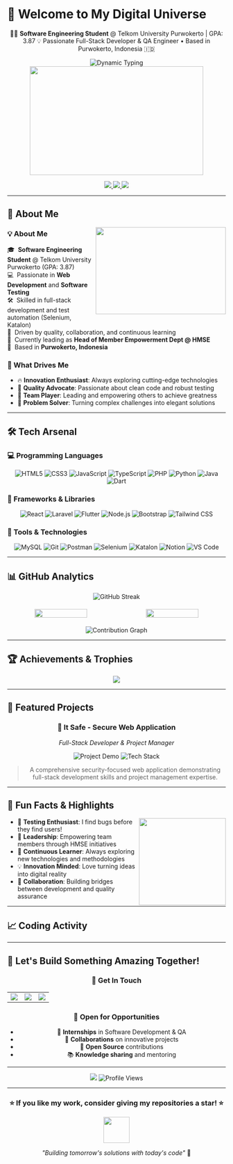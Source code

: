 # 🌟 Welcome to My Digital Universe

<!-- ✨ Quick Bio (Moved ABOVE the banner) -->
<p align="center">
  👩‍💻 <strong>Software Engineering Student</strong> @ Telkom University Purwokerto | GPA: 3.87  
  💡 Passionate Full-Stack Developer & QA Engineer • Based in Purwokerto, Indonesia 🇮🇩  
</p>

<!-- Banner Animation -->
<div align="center">

  <img src="https://readme-typing-svg.herokuapp.com?font=JetBrains+Mono&size=28&duration=3000&pause=800&color=00D8FF&center=true&vCenter=true&multiline=true&width=900&height=100&lines=👋+Hey+there!+I'm+Zivana+Afra+Yulianto;💻+Full-Stack+Developer+%7C+QA+Enthusiast" alt="Dynamic Typing" />

  <!-- Animated GIF -->
  <img src="https://media.giphy.com/media/L1R1tvI9svkIWwpVYr/giphy.gif" width="400" height="250" />

  <!-- Social Media Buttons -->
  <p>
    <a href="https://www.linkedin.com/in/zivana-a-222b22247">
      <img src="https://img.shields.io/badge/LinkedIn-0077B5?style=for-the-badge&logo=linkedin&logoColor=white&labelColor=0077B5" />
    </a>
    <a href="mailto:afrazivana5@gmail.com">
      <img src="https://img.shields.io/badge/Gmail-D14836?style=for-the-badge&logo=gmail&logoColor=white&labelColor=D14836" />
    </a>
    <a href="https://github.com/zivanaa">
      <img src="https://img.shields.io/badge/GitHub-100000?style=for-the-badge&logo=github&logoColor=white&labelColor=181717" />
    </a>
  </p>

</div>


---

## 🎯 About Me

<img align="right" src="https://media.giphy.com/media/SWoSkN6DxTszqIKEqv/giphy.gif" width="300" height="200" />

### 💡 About Me

🎓 &nbsp;**Software Engineering Student** @ Telkom University Purwokerto (GPA: 3.87)  
💻 &nbsp;Passionate in **Web Development** and **Software Testing**  
🛠 &nbsp;Skilled in full-stack development and test automation (Selenium, Katalon)  
🎯 &nbsp;Driven by quality, collaboration, and continuous learning  
👥 &nbsp;Currently leading as **Head of Member Empowerment Dept @ HMSE**  
📍 &nbsp;Based in **Purwokerto, Indonesia**

### 🌟 What Drives Me
- 🔥 **Innovation Enthusiast**: Always exploring cutting-edge technologies
- 🎯 **Quality Advocate**: Passionate about clean code and robust testing
- 👥 **Team Player**: Leading and empowering others to achieve greatness
- 🚀 **Problem Solver**: Turning complex challenges into elegant solutions

---

## 🛠️ Tech Arsenal

### 💻 Programming Languages
<div align="center">
  
![HTML5](https://img.shields.io/badge/HTML5-E34F26?style=for-the-badge&logo=html5&logoColor=white)
![CSS3](https://img.shields.io/badge/CSS3-1572B6?style=for-the-badge&logo=css3&logoColor=white)
![JavaScript](https://img.shields.io/badge/JavaScript-F7DF1E?style=for-the-badge&logo=javascript&logoColor=black)
![TypeScript](https://img.shields.io/badge/TypeScript-007ACC?style=for-the-badge&logo=typescript&logoColor=white)
![PHP](https://img.shields.io/badge/PHP-777BB4?style=for-the-badge&logo=php&logoColor=white)
![Python](https://img.shields.io/badge/Python-3776AB?style=for-the-badge&logo=python&logoColor=white)
![Java](https://img.shields.io/badge/Java-ED8B00?style=for-the-badge&logo=openjdk&logoColor=white)
![Dart](https://img.shields.io/badge/Dart-0175C2?style=for-the-badge&logo=dart&logoColor=white)

</div>

### 🚀 Frameworks & Libraries
<div align="center">
  
![React](https://img.shields.io/badge/React-20232A?style=for-the-badge&logo=react&logoColor=61DAFB)
![Laravel](https://img.shields.io/badge/Laravel-FF2D20?style=for-the-badge&logo=laravel&logoColor=white)
![Flutter](https://img.shields.io/badge/Flutter-02569B?style=for-the-badge&logo=flutter&logoColor=white)
![Node.js](https://img.shields.io/badge/Node.js-43853D?style=for-the-badge&logo=node.js&logoColor=white)
![Bootstrap](https://img.shields.io/badge/Bootstrap-563D7C?style=for-the-badge&logo=bootstrap&logoColor=white)
![Tailwind CSS](https://img.shields.io/badge/Tailwind_CSS-38B2AC?style=for-the-badge&logo=tailwind-css&logoColor=white)

</div>

### 🔧 Tools & Technologies
<div align="center">
  
![MySQL](https://img.shields.io/badge/MySQL-00000F?style=for-the-badge&logo=mysql&logoColor=white)
![Git](https://img.shields.io/badge/GIT-E44C30?style=for-the-badge&logo=git&logoColor=white)
![Postman](https://img.shields.io/badge/Postman-FF6C37?style=for-the-badge&logo=postman&logoColor=white)
![Selenium](https://img.shields.io/badge/Selenium-43B02A?style=for-the-badge&logo=selenium&logoColor=white)
![Katalon](https://img.shields.io/badge/Katalon_Studio-00C3F7?style=for-the-badge&logo=katalon&logoColor=white)
![Notion](https://img.shields.io/badge/Notion-000000?style=for-the-badge&logo=notion&logoColor=white)
![VS Code](https://img.shields.io/badge/VS_Code-0078D4?style=for-the-badge&logo=visual%20studio%20code&logoColor=white)

</div>

---

## 📊 GitHub Analytics

<div align="center">

<!-- GitHub Streak Stats -->
<img src="https://github-readme-streak-stats.herokuapp.com?user=zivanaa&theme=tokyonight&hide_border=true&background=0D1117&stroke=58A6FF&ring=58A6FF&fire=FF6B6B&currStreakLabel=58A6FF" alt="GitHub Streak" />

<!-- Stats Cards -->
<div style="display: flex; justify-content: center; gap: 10px; margin: 20px 0;">
  <img src="https://github-readme-stats.vercel.app/api?username=zivanaa&show_icons=true&theme=tokyonight&hide_border=true&bg_color=0D1117&title_color=58A6FF&text_color=C9D1D9&icon_color=58A6FF" width="49%" />
  <img src="https://github-readme-stats.vercel.app/api/top-langs/?username=zivanaa&layout=compact&theme=tokyonight&hide_border=true&bg_color=0D1117&title_color=58A6FF&text_color=C9D1D9" width="49%" />
</div>

<!-- Activity Graph -->
<img src="https://github-readme-activity-graph.vercel.app/graph?username=zivanaa&theme=tokyo-night&hide_border=true&bg_color=0D1117&color=58A6FF&line=58A6FF&point=FF6B6B" alt="Contribution Graph" />

</div>

---

## 🏆 Achievements & Trophies

<div align="center">
  
<img src="https://github-profile-trophy.vercel.app/?username=zivanaa&theme=tokyonight&no-frame=true&no-bg=true&margin-w=15&row=2&column=4" />

</div>

---

## 🎨 Featured Projects

<div align="center">

### 🔐 **It Safe** - Secure Web Application
*Full-Stack Developer & Project Manager*

![Project Demo](https://img.shields.io/badge/Status-Completed-success?style=for-the-badge)
![Tech Stack](https://img.shields.io/badge/Tech-PHP%20|%20MySQL%20|%20Bootstrap-blue?style=for-the-badge)

> A comprehensive security-focused web application demonstrating full-stack development skills and project management expertise.

</div>

---

## 💫 Fun Facts & Highlights

<img align="right" src="https://media.giphy.com/media/M9gbBd9nbDrOTu1Mqx/giphy.gif" width="200" />

- 🧪 **Testing Enthusiast**: I find bugs before they find users!
- 🎯 **Leadership**: Empowering team members through HMSE initiatives
- 🌱 **Continuous Learner**: Always exploring new technologies and methodologies
- 💡 **Innovation Minded**: Love turning ideas into digital reality
- 🤝 **Collaboration**: Building bridges between development and quality assurance

---

## 📈 Coding Activity

<div align="center">

<!--START_SECTION:waka-->
<!-- This section can be automated with WakaTime -->
<!--END_SECTION:waka-->

</div>

---

## 🌟 Let's Build Something Amazing Together!

<div align="center">

### 💬 Get In Touch

<table>
<tr>
<td align="center">
<a href="mailto:afrazivana5@gmail.com">
<img src="https://img.shields.io/badge/📧_Email-afrazivana5@gmail.com-EA4335?style=for-the-badge&logo=gmail&logoColor=white" />
</a>
</td>
<td align="center">
<a href="https://www.linkedin.com/in/zivana-a-222b22247">
<img src="https://img.shields.io/badge/💼_LinkedIn-Zivana_Afra-0A66C2?style=for-the-badge&logo=linkedin&logoColor=white" />
</a>
</td>
<td align="center">
<a href="https://github.com/zivanaa">
<img src="https://img.shields.io/badge/🐙_GitHub-zivanaa-181717?style=for-the-badge&logo=github&logoColor=white" />
</a>
</td>
</tr>
</table>

### 🎯 Open for Opportunities
- 💼 **Internships** in Software Development & QA
- 🤝 **Collaborations** on innovative projects
- 🚀 **Open Source** contributions
- 📚 **Knowledge sharing** and mentoring

---

<!-- Inspirational Quote -->
<img src="https://quotes-github-readme.vercel.app/api?type=horizontal&theme=tokyonight&quote=Code%20is%20poetry%20written%20in%20logic&author=Zivana%20Afra" />

<!-- Visitor Counter -->
<img src="https://komarev.com/ghpvc/?username=zivanaa&label=Profile%20Views&color=58A6FF&style=for-the-badge" alt="Profile Views" />

</div>

---

<div align="center">
  
### ⭐ If you like my work, consider giving my repositories a star! ⭐

<img src="https://media.giphy.com/media/LnQjpWaON8nhr21vNW/giphy.gif" width="60" /> 

*"Building tomorrow's solutions with today's code"* 🚀

</div>
